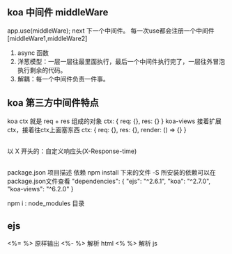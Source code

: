 ## koa 中间件 middleWare
app.use(middleWare);
next 下一个中间件。
每一次use都会注册一个中间件
[middleWare1,middleWare2]
1. async 函数
2. 洋葱模型：一层一层往最里面执行，最后一个中间件执行完了，一层往外冒泡执行剩余的代码。
3. 解耦：每一个中间件负责一件事。

## koa 第三方中间件特点
koa ctx 就是 req + res 组成的对象
ctx: {
  req: {},
  res: {}
}
koa-views
接着扩展 ctx，接着往ctx上面塞东西
ctx: {
  req: {},
  res: {},
  render: () => {}
}

##

以 X 开头的：自定义响应头(X-Response-time)

##
package.json  项目描述
依赖 npm install 下来的文件
-S
所安装的依赖可以在package.json文件查看
  "dependencies": {
    "ejs": "^2.6.1",
    "koa": "^2.7.0",
    "koa-views": "^6.2.0"
  }

npm i : node_modules 目录

## ejs
<%= %> 原样输出
<%- %> 解析 html
<% %>  解析 js
